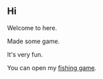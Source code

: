 ## Hi

Welcome to here.

Made some game.

It's very fun.

You can open my [fishing game](https://lyuwenhan.github.io/fishing).
